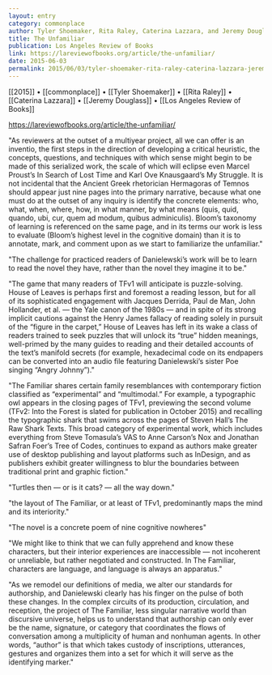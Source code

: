 ```yaml
---
layout: entry
category: commonplace
author: Tyler Shoemaker, Rita Raley, Caterina Lazzara, and Jeremy Douglass
title: The Unfamiliar
publication: Los Angeles Review of Books
link: https://lareviewofbooks.org/article/the-unfamiliar/
date: 2015-06-03
permalink: 2015/06/03/tyler-shoemaker-rita-raley-caterina-lazzara-jeremy-douglass-the-unfamiliar
---
```


[[2015]] • [[commonplace]] • [[Tyler Shoemaker]] • [[Rita Raley]] • [[Caterina Lazzara]] • [[Jeremy Douglass]] • [[Los Angeles Review of Books]] 

https://lareviewofbooks.org/article/the-unfamiliar/

"As reviewers at the outset of a multiyear project, all we can offer is an inventio, the first steps in the direction of developing a critical heuristic, the concepts, questions, and techniques with which sense might begin to be made of this serialized work, the scale of which will eclipse even Marcel Proust’s In Search of Lost Time and Karl Ove Knausgaard’s My Struggle. It is not incidental that the Ancient Greek rhetorician Hermagoras of Temnos should appear just nine pages into the primary narrative, because what one must do at the outset of any inquiry is identify the concrete elements: who, what, when, where, how, in what manner, by what means (quis, quid, quando, ubi, cur, quem ad modum, quibus adminiculis). Bloom’s taxonomy of learning is referenced on the same page, and in its terms our work is less to evaluate (Bloom’s highest level in the cognitive domain) than it is to annotate, mark, and comment upon as we start to familiarize the unfamiliar."

"The challenge for practiced readers of Danielewski’s work will be to learn to read the novel they have, rather than the novel they imagine it to be."

"The game that many readers of TFv1 will anticipate is puzzle-solving. House of Leaves is perhaps first and foremost a reading lesson, but for all of its sophisticated engagement with Jacques Derrida, Paul de Man, John Hollander, et al. — the Yale canon of the 1980s — and in spite of its strong implicit cautions against the Henry James fallacy of reading solely in pursuit of the “figure in the carpet,” House of Leaves has left in its wake a class of readers trained to seek puzzles that will unlock its “true” hidden meanings, well-primed by the many guides to reading and their detailed accounts of the text’s manifold secrets (for example, hexadecimal code on its endpapers can be converted into an audio file featuring Danielewski’s sister Poe singing “Angry Johnny”)."

"The Familiar shares certain family resemblances with contemporary fiction classified as “experimental” and “multimodal.” For example, a typographic owl appears in the closing pages of TFv1, previewing the second volume (TFv2: Into the Forest is slated for publication in October 2015) and recalling the typographic shark that swims across the pages of Steven Hall’s The Raw Shark Texts. This broad category of experimental work, which includes everything from Steve Tomasula’s VAS to Anne Carson’s Nox and Jonathan Safran Foer’s Tree of Codes, continues to expand as authors make greater use of desktop publishing and layout platforms such as InDesign, and as publishers exhibit greater willingness to blur the boundaries between traditional print and graphic fiction."

"Turtles then — or is it cats? — all the way down."

"the layout of The Familiar, or at least of TFv1, predominantly maps the mind and its interiority."

"The novel is a concrete poem of nine cognitive nowheres"
 
"We might like to think that we can fully apprehend and know these characters, but their interior experiences are inaccessible — not incoherent or unreliable, but rather negotiated and constructed. In The Familiar, characters are language, and language is always an apparatus."

"As we remodel our definitions of media, we alter our standards for authorship, and Danielewski clearly has his finger on the pulse of both these changes. In the complex circuits of its production, circulation, and reception, the project of The Familiar, less singular narrative world than discursive universe, helps us to understand that authorship can only ever be the name, signature, or category that coordinates the flows of conversation among a multiplicity of human and nonhuman agents. In other words, “author” is that which takes custody of inscriptions, utterances, gestures and organizes them into a set for which it will serve as the identifying marker."
